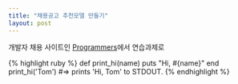 ```yaml
---
title: "채용공고 추천모델 만들기"
layout: post
---
```


개발자 채용 사이트인 [Programmers](https://programmers.co.kr/)에서 연습과제로 

{% highlight ruby %}
def print_hi(name)
  puts "Hi, #{name}"
end
print_hi('Tom')
#=> prints 'Hi, Tom' to STDOUT.
{% endhighlight %}
